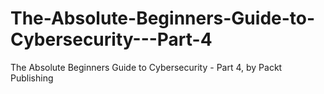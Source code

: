 # The-Absolute-Beginners-Guide-to-Cybersecurity---Part-4
The Absolute Beginners Guide to Cybersecurity - Part 4, by Packt Publishing
